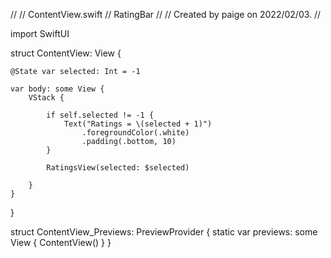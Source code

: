 //
//  ContentView.swift
//  RatingBar
//
//  Created by paige on 2022/02/03.
//

import SwiftUI

struct ContentView: View {
    
    @State var selected: Int = -1
    
    var body: some View {
        VStack {
            
            if self.selected != -1 {
                Text("Ratings = \(selected + 1)")
                    .foregroundColor(.white)
                    .padding(.bottom, 10)
            }
            
            RatingsView(selected: $selected)
            
        }
    }
}

struct ContentView_Previews: PreviewProvider {
    static var previews: some View {
        ContentView()
    }
}

